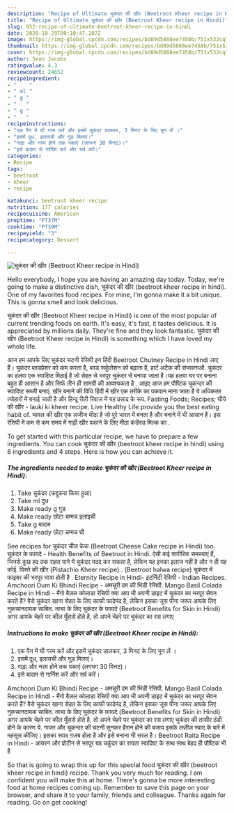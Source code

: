 ```yaml
---
description: "Recipe of Ultimate चुकंदर की खीर (Beetroot Kheer recipe in Hindi)"
title: "Recipe of Ultimate चुकंदर की खीर (Beetroot Kheer recipe in Hindi)"
slug: 952-recipe-of-ultimate-beetroot-kheer-recipe-in-hindi
date: 2020-10-29T00:10:47.207Z
image: https://img-global.cpcdn.com/recipes/bd89d5888ee7458b/751x532cq70/चुकंदर-की-खीर-beetroot-kheer-recipe-in-hindi-recipe-main-photo.jpg
thumbnail: https://img-global.cpcdn.com/recipes/bd89d5888ee7458b/751x532cq70/चुकंदर-की-खीर-beetroot-kheer-recipe-in-hindi-recipe-main-photo.jpg
cover: https://img-global.cpcdn.com/recipes/bd89d5888ee7458b/751x532cq70/चुकंदर-की-खीर-beetroot-kheer-recipe-in-hindi-recipe-main-photo.jpg
author: Sean Jacobs
ratingvalue: 4.3
reviewcount: 24652
recipeingredient:
- "    "
- " ml "
- " g "
- "   "
- " g "
- "   "
recipeinstructions:
- "एक पैन में घी गरम करें और इसमें चुकंदर डालकर, 3 मिनट के लिए भून लें ।"
- "इसमें दूध, इलायची और गुड़ मिलाएं।"
- "गाढ़ा और नरम होने तक पकाएं (लगभग 30 मिनट)।"
- "इसे बादाम से गार्निश करें और सर्व करें।"
categories:
- Recipe
tags:
- beetroot
- kheer
- recipe

katakunci: beetroot kheer recipe 
nutrition: 177 calories
recipecuisine: American
preptime: "PT37M"
cooktime: "PT39M"
recipeyield: "3"
recipecategory: Dessert

---
```



![चुकंदर की खीर (Beetroot Kheer recipe in Hindi)](https://img-global.cpcdn.com/recipes/bd89d5888ee7458b/751x532cq70/चुकंदर-की-खीर-beetroot-kheer-recipe-in-hindi-recipe-main-photo.jpg)

Hello everybody, I hope you are having an amazing day today. Today, we're going to make a distinctive dish, चुकंदर की खीर (beetroot kheer recipe in hindi). One of my favorites food recipes. For mine, I'm gonna make it a bit unique. This is gonna smell and look delicious.

चुकंदर की खीर (Beetroot Kheer recipe in Hindi) is one of the most popular of current trending foods on earth. It's easy, it's fast, it tastes delicious. It is appreciated by millions daily. They're fine and they look fantastic. चुकंदर की खीर (Beetroot Kheer recipe in Hindi) is something which I have loved my whole life.

आज हम आपके लिए चुकंदर चटनी रेसिपी इन हिंदी Beetroot Chutney Recipe in Hindi लाए हैं। चुकंदर ब्लडप्रेशर को कम करता है, ब्लड सर्कुलेशन को बढ़ाता है, हार्ट अटैक की संभावनाओं. चुकंदर का हलवा एक स्वादिष्ट मिठाई है जो सेहत से भरपूर चुकंदर से बनाया जाता है।यह हलवा घर पर बनाना बहुत ही आसान है और सिर्फ तीन ही सामग्री की आवश्यकता है . आइए आज हम पौष्टिक चुकन्दर की स्वादिष्ट सब्जी बनाएं. खीर बनाने की विधि हिंदी में खीर एक तरीके का पकवान माना जाता है ये अधिकतर त्योहारों में बनाई जाती है और हिन्दू रीती रिवाज़ में यह प्रसाद के रूप. Fasting Foods; Recipes; घीये की खीर - lauki ki kheer recipe. Live Healthy Life provide you the best eating habit of. चावल की खीर एक लजीज मीठा है जो पुरे भारत में बनता है और बनाने में भी आसान है। इस रेसिपी में कम से कम समय में गाढ़ी खीर पकाने के लिए मीठा कंडेंस्ड मिल्क का .


To get started with this particular recipe, we have to prepare a few ingredients. You can cook चुकंदर की खीर (beetroot kheer recipe in hindi) using 6 ingredients and 4 steps. Here is how you can achieve it.

<!--inarticleads1-->

##### The ingredients needed to make चुकंदर की खीर (Beetroot Kheer recipe in Hindi):

1. Take  चुकंदर (कद्दुकस किया हुआ)
1. Take  ml दूध
1. Make ready  g गुड
1. Make ready  छोटा चम्मच इलाइची
1. Take  g बादाम
1. Make ready  छोटा चम्मच घी


See recipes for चुकंदर चीज़ केक (Beetroot Cheese Cake recipe in Hindi) too. चुकंदर के फायदे - Health Benefits of Beetroot in Hindi. ऐसी कई शारीरिक समस्याएं हैं, जिनसे कुछ हद तक राहत पाने में चुकंदर मदद कर सकता है, लेकिन यह इनका इलाज नहीं है और न ही यह कोई. पिस्ते की खीर (Pistachio Kheer recipe) . (Beetroot halwa recipe) चुकंदर में फाइबर की भरपूर मात्रा होती है . Eternity Recipe in Hindi- इटर्निटी रेसिपी - Indian Recipes. Amchoori Dum Ki Bhindi Recipe - अमचूरी दम की भिंडी रेसिपी. Mango Basil Colada Recipe in Hindi - मैंगो बैज़ल कोलाडा रेसिपी क्या आप भी अपनी डाइट में चुकंदर का भरपूर सेवन करते हैं? वैसे चुकंदर खाना सेहत के लिए काफी फादेमंद है, लेकिन इसका जूस पीना जरूर आपके लिए नुकसानदायक साबित. त्वचा के लिए चुकंदर के फायदे (Beetroot Benefits for Skin in Hindi) अगर आपके चेहरे पर कील मुँहासे होते है, तो अपने चेहरे पर चुकंदर का रस लगाए 

<!--inarticleads2-->

##### Instructions to make चुकंदर की खीर (Beetroot Kheer recipe in Hindi):

1. एक पैन में घी गरम करें और इसमें चुकंदर डालकर, 3 मिनट के लिए भून लें ।
1. इसमें दूध, इलायची और गुड़ मिलाएं।
1. गाढ़ा और नरम होने तक पकाएं (लगभग 30 मिनट)।
1. इसे बादाम से गार्निश करें और सर्व करें।


Amchoori Dum Ki Bhindi Recipe - अमचूरी दम की भिंडी रेसिपी. Mango Basil Colada Recipe in Hindi - मैंगो बैज़ल कोलाडा रेसिपी क्या आप भी अपनी डाइट में चुकंदर का भरपूर सेवन करते हैं? वैसे चुकंदर खाना सेहत के लिए काफी फादेमंद है, लेकिन इसका जूस पीना जरूर आपके लिए नुकसानदायक साबित. त्वचा के लिए चुकंदर के फायदे (Beetroot Benefits for Skin in Hindi) अगर आपके चेहरे पर कील मुँहासे होते है, तो अपने चेहरे पर चुकंदर का रस लगाए चुकंदर की तासीर ठंडी होने के कारण ये. गाजर और चुकन्दर की चटनी सुनकर हैरान होने की बजाय इसके लज़ीज़ स्वाद के बारे में महसूस कीजिए। इसका स्वाद ग़ज़ब होता है और इसे बनाना भी सरल है। Beetroot Raita Recipe in Hindi - आयरन और प्रोटीन से भरपूर यह चकुंदर का रायता स्वादिष्ट के साथ साथ बेहद ही पौष्टिक भी है 

So that is going to wrap this up for this special food चुकंदर की खीर (beetroot kheer recipe in hindi) recipe. Thank you very much for reading. I am confident you will make this at home. There's gonna be more interesting food at home recipes coming up. Remember to save this page on your browser, and share it to your family, friends and colleague. Thanks again for reading. Go on get cooking!
